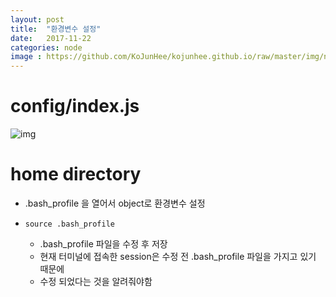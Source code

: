 ```yaml
---
layout: post
title:  "환경변수 설정"
date:   2017-11-22
categories: node
image : https://github.com/KoJunHee/kojunhee.github.io/raw/master/img/node.png
---
```


# config/index.js

![img](https://github.com/KoJunHee/kojunhee.github.io/raw/master/img/45.png)

# home directory

- .bash_profile 을 열어서 object로 환경변수 설정

- ```source .bash_profile``` 
	- .bash_profile 파일을 수정 후 저장
	- 현재 터미널에 접속한 session은 수정 전 .bash_profile 파일을 가지고 있기 때문에
	- 수정 되었다는 것을 알려줘야함







	
